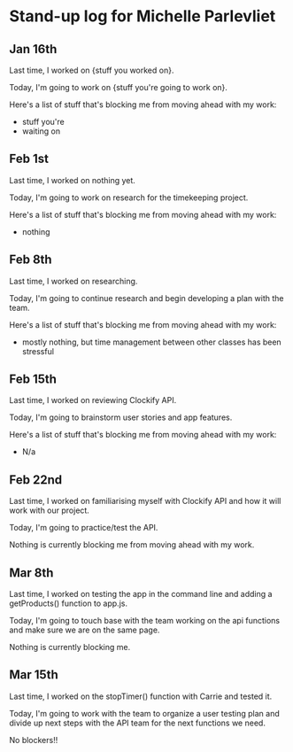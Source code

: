# Stand-up log for Michelle Parlevliet

## Jan 16th

Last time, I worked on {stuff you worked on}.

Today, I'm going to work on {stuff you're going to work on}.

Here's a list of stuff that's blocking me from moving ahead with my work:
- stuff you're
- waiting on

## Feb 1st

Last time, I worked on nothing yet.

Today, I'm going to work on research for the timekeeping project.

Here's a list of stuff that's blocking me from moving ahead with my work:
- nothing

## Feb 8th

Last time, I worked on researching.

Today, I'm going to continue research and begin developing a plan with the team.

Here's a list of stuff that's blocking me from moving ahead with my work:
- mostly nothing, but time management between other classes has been stressful

## Feb 15th

Last time, I worked on reviewing Clockify API.

Today, I'm going to brainstorm user stories and app features.

Here's a list of stuff that's blocking me from moving ahead with my work:
- N/a

## Feb 22nd

Last time, I worked on familiarising myself with Clockify API and how it will work with our project. 

Today, I'm going to practice/test the API. 

Nothing is currently blocking me from moving ahead with my work.

## Mar 8th

Last time, I worked on testing the app in the command line and adding a getProducts() function to app.js.

Today, I'm going to touch base with the team working on the api functions and make sure we are on the same page.

Nothing is currently blocking me.

## Mar 15th

Last time, I worked on the stopTimer() function with Carrie and tested it.

Today, I'm going to work with the team to organize a user testing plan and divide up next steps with the API team for the next functions we need.

No blockers!!
